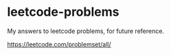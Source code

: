 # leetcode-problems
My answers to leetcode problems, for future reference.

https://leetcode.com/problemset/all/